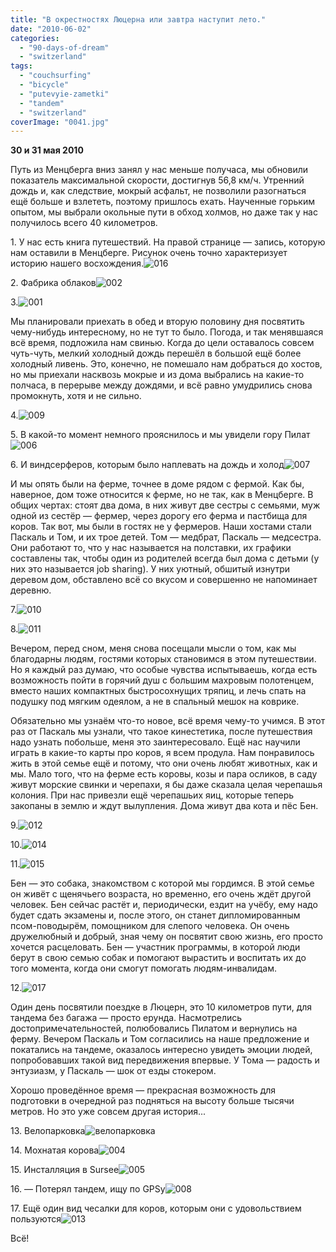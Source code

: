 ```yaml
---
title: "В окрестностях Люцерна или завтра наступит лето."
date: "2010-06-02"
categories: 
  - "90-days-of-dream"
  - "switzerland"
tags: 
  - "couchsurfing"
  - "bicycle"
  - "putevyie-zametki"
  - "tandem"
  - "switzerland"
coverImage: "0041.jpg"
---
```


**30 и 31 мая 2010**

Путь из Менцберга вниз занял у нас меньше получаса, мы обновили показатель максимальной скорости, достигнув 56,8 км/ч. Утренний дождь и, как следствие, мокрый асфальт, не позволили разогнаться ещё больше и взлететь, поэтому пришлось ехать. Наученные горьким опытом, мы выбрали окольные пути в обход холмов, но даже так у нас получилось всего 40 километров.

1\. У нас есть книга путешествий. На правой странице — запись, которую нам оставили в Менцберге. Рисунок очень точно характеризует историю нашего восхождения.![](0161.jpg "016")

2\. Фабрика облаков![](0021.jpg "002")

3.![](0011.jpg "001")

Мы планировали приехать в обед и вторую половину дня посвятить чему-нибудь интересному, но не тут то было. Погода, и так менявшаяся всё время, подложила нам свинью. Когда до цели оставалось совсем чуть-чуть, мелкий холодный дождь перешёл в большой ещё более холодный ливень. Это, конечно, не помешало нам добраться до хостов, но мы приехали насквозь мокрые и из дома выбрались на какие-то полчаса, в перерыве между дождями, и всё равно умудрились снова промокнуть, хотя и не сильно.

4.![](0091.jpg "009")

5\. В какой-то момент немного прояснилось и мы увидели гору Пилат![](0061.jpg "006")

6\. И виндсерферов, которым было наплевать на дождь и холод![](0071.jpg "007")

И мы опять были на ферме, точнее в доме рядом с фермой. Как бы, наверное, дом тоже относится к ферме, но не так, как в Менцберге. В общих чертах: стоят два дома, в них живут две сестры с семьями, муж одной из сестёр — фермер, через дорогу его ферма и пастбища для коров. Так вот, мы были в гостях не у фермеров. Наши хостами стали Паскаль и Том, и их трое детей. Том — медбрат, Паскаль — медсестра. Они работают то, что у нас называется на полставки, их графики составлены так, чтобы один из родителей всегда был дома с детьми (у них это называется job sharing). У них уютный, обшитый изнутри деревом дом, обставлено всё со вкусом и совершенно не напоминает деревню.

7.![](0101.jpg "010")

8.![](0111.jpg "011")

Вечером, перед сном, меня снова посещали мысли о том, как мы благодарны людям, гостями которых становимся в этом путешествии. Но я каждый раз думаю, что особые чувства испытываешь, когда есть возможность пойти в горячий душ с большим махровым полотенцем, вместо наших компактных быстросохнущих тряпиц, и лечь спать на подушку под мягким одеялом, а не в спальный мешок на коврике.

Обязательно мы узнаём что-то новое, всё время чему-то учимся. В этот раз от Паскаль мы узнали, что такое кинестетика, после путешествия надо узнать побольше, меня это заинтересовало. Ещё нас научили играть в какие-то карты про коров, я всем продула. Нам понравилось жить в этой семье ещё и потому, что они очень любят животных, как и мы. Мало того, что на ферме есть коровы, козы и пара осликов, в саду живут морские свинки и черепахи, я бы даже сказала целая черепашья колония. При нас привезли ещё черепашьих яиц, которые теперь закопаны в землю и ждут вылупления. Дома живут два кота и пёс Бен.

9.![](0121.jpg "012")

10.![](0141.jpg "014")

11.![](0151.jpg "015")

Бен — это собака, знакомством с которой мы гордимся. В этой семье он живёт с щенячьего возраста, но временно, его очень ждёт другой человек. Бен сейчас растёт и, периодически, ездит на учёбу, ему надо будет сдать экзамены и, после этого, он станет дипломированным псом-поводырём, помощником для слепого человека. Он очень дружелюбный и добрый, зная чему он посвятит свою жизнь, его просто хочется расцеловать. Бен — участник программы, в которой люди берут в свою семью собак и помогают вырастить и воспитать их до того момента, когда они смогут помогать людям-инвалидам.

12.![](0171.jpg "017")

Один день посвятили поездке в Люцерн, это 10 километров пути, для тандема без багажа — просто ерунда. Насмотрелись достопримечательностей, полюбовались Пилатом и вернулись на ферму. Вечером Паскаль и Том согласились на наше предложение и покатались на тандеме, оказалось интересно увидеть эмоции людей, попробовавших такой вид передвижения впервые. У Тома — радость и энтузиазм, у Паскаль — шок от езды стокером.

Хорошо проведённое время — прекрасная возможность для подготовки в очередной раз подняться на высоту больше тысячи метров. Но это уже совсем другая история...

13\. Велопарковка![](0031.jpg "велопарковка")

14\. Мохнатая корова![](0041.jpg "004")

15\. Инсталляция в Sursee![](0051.jpg "005")

16\. — Потерял тандем, ищу по GPSу![](0081.jpg "008")

17\. Ещё один вид чесалки для коров, которым они с удовольствием пользуются![](0131.jpg "013")

Всё!
